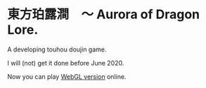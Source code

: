 # 東方珀露澗　～ Aurora of Dragon Lore.

A developing touhou doujin game.

I will (not) get it done before June 2020.

Now you can play [WebGL version](https://hakurei.red/lab/) online.